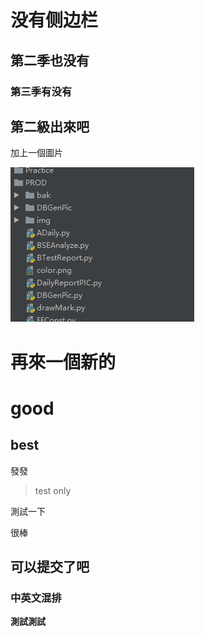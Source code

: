 # 没有侧边栏

## 第二季也没有

### 第三季有没有

## 第二級出來吧

加上一個圖片

![image-20200310211757432](best.assets/image-20200310211757432.png)

# 再來一個新的

# good

## best

發發

> test only

測試一下

很棒

## 可以提交了吧

### 中英文混排

**測試測試**





